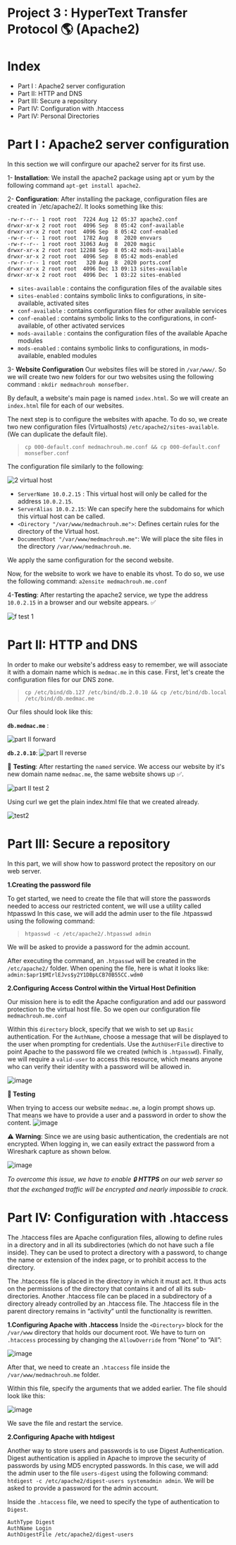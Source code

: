 # Project 3 : HyperText Transfer Protocol 🌎 (Apache2) 

# Index
- Part I : Apache2 server configuration
- Part II: HTTP and DNS
- Part III: Secure a repository
- Part IV: Configuration with .htaccess
- Part IV: Personal Directories

# Part I : Apache2 server configuration
  In this section we will confirgure our apache2 server for its first use.

1- **Installation**:
  We install the apache2 package using apt or yum by the following command `apt-get install apache2`.
  
2- **Configuration**:
  After installing the package, configuration files are created in `/etc/apache2/. It looks something like this:
  
  ```
-rw-r--r-- 1 root root  7224 Aug 12 05:37 apache2.conf
drwxr-xr-x 2 root root  4096 Sep  8 05:42 conf-available
drwxr-xr-x 2 root root  4096 Sep  8 05:42 conf-enabled
-rw-r--r-- 1 root root  1782 Aug  8  2020 envvars
-rw-r--r-- 1 root root 31063 Aug  8  2020 magic
drwxr-xr-x 2 root root 12288 Sep  8 05:42 mods-available
drwxr-xr-x 2 root root  4096 Sep  8 05:42 mods-enabled
-rw-r--r-- 1 root root   320 Aug  8  2020 ports.conf
drwxr-xr-x 2 root root  4096 Dec 13 09:13 sites-available
drwxr-xr-x 2 root root  4096 Dec  1 03:22 sites-enabled
  ```
  - `sites-available` : contains the configuration files of the available sites
  - `sites-enabled` : contains symbolic links to configurations, in site-available, activated sites
  - `conf-available` : contains configuration files for other available services
  - `conf-enabled` : contains symbolic links to the configurations, in conf-available, of other activated services
  - `mods-available` : contains the configuration files of the available Apache modules
  - `mods-enabled` : contains symbolic links to configurations, in mods-available, enabled modules

3- **Website Configuration**
Our websites files will be stored in `/var/www/`. So we will create two new folders for our two websites using the following command : `mkdir medmachrouh monsefber`.

By default, a website's main page is named `index.html`. So we will create an `index.html` file for each of our websites.

The next step is to configure the websites with apache. To do so, we create two new configuration files (Virtualhosts) `/etc/apache2/sites-available`. (We can duplicate the default file).

> `cp 000-default.conf medmachrouh.me.conf && cp 000-default.conf monsefber.conf`

The configuration file similarly to the following:

![2  virtual host](https://user-images.githubusercontent.com/56129562/145835609-3e837517-527e-4fac-b238-9b6b13ef0a9c.png)

  - `ServerName 10.0.2.15` : This virtual host will only be called for the address `10.0.2.15`.
  - `ServerAlias 10.0.2.15`: We can specify here the subdomains for which this virtual host can be called.
  - `<Directory "/var/www/medmachrouh.me">`: Defines certain rules for the directory of the Virtual host.
  - `DocumentRoot "/var/www/medmachrouh.me"`: We will place the site files in the directory `/var/www/medmachrouh.me`.

We apply the same configuration for the second website.

Now, for the website to work we have to enable its vhost. To do so, we use the following command: `a2ensite medmachrouh.me.conf`

4-**Testing**:
After restarting the apache2 service, we type the address `10.0.2.15` in a browser and our website appears. ✅

![f  test 1](https://user-images.githubusercontent.com/56129562/145837273-1ca2581e-988f-400d-8235-e6b57d4838f9.png)


# Part II: HTTP and DNS
In order to make our website's address easy to remember, we will associate it with a domain name which is `medmac.me` in this case.
First, let's create the configuration files for our DNS zone.
> `cp /etc/bind/db.127 /etc/bind/db.2.0.10 && cp /etc/bind/db.local /etc/bind/db.medmac.me`

Our files should look like this:

**`db.medmac.me`** :

![part II forward](https://user-images.githubusercontent.com/56129562/145838255-447d2a3d-40cb-4500-ae6c-47266a624456.png)

**`db.2.0.10`**:
![part II reverse](https://user-images.githubusercontent.com/56129562/145838342-52850c94-e0f6-4707-a03c-4ebd0bad8eb5.png)


🧪 **Testing**:
After restarting the `named` service. We access our website by it's new domain name `medmac.me`, the same website shows up ✅.

![part II test 2](https://user-images.githubusercontent.com/56129562/145838875-2e25febf-d372-4a45-9b06-c9a22bb498cb.png)

Using curl we get the plain index.html file that we created already.

![test2](https://user-images.githubusercontent.com/56129562/145839007-362e0444-2ffb-43fc-8ace-c5229bf1a74e.png)


# Part III: Secure a repository
In this part, we will show how to password protect the repository on our web server.

**1.Creating the password file**

To get started, we need to create the file that will store the passwords needed to access our restricted content, we will use a utility called htpasswd
In this case, we will add the admin user to the file .htpasswd using the following command:
> `htpasswd -c /etc/apache2/.htpasswd admin`


We will be asked to provide a password for the admin account.

After executing the command, an `.htpasswd` will be created in the `/etc/apache2/` folder. When opening the file, here is what it looks like:  `admin:$apr1$MIrlEJvs$y2Y1DBpLCB70B55CC.wdm0`

**2.Configuring Access Control within the Virtual Host Definition**

Our mission here is to edit the Apache configuration and add our password protection to the virtual host file. So we open our configuration file `medmachrouh.me.conf` 

Within this `directory` block, specify that we wish to set up `Basic` authentication. For the `AuthName`, choose a message that will be displayed to the user when prompting for credentials. Use the `AuthUserFile` directive to point Apache to the password file we created (which is `.htpasswd`). Finally, we will require a `valid-user` to access this resource, which means anyone who can verify their identity with a password will be allowed in.

![image](https://user-images.githubusercontent.com/56129562/146222670-e1a2d19e-c648-4e60-b920-2a1e9d3beb3b.png)


**🧪 Testing**

When trying to access our website `medmac.me`, a login prompt shows up. That means we have to provide a user and a password in order to show the content.
![image](https://user-images.githubusercontent.com/56129562/146222101-5474acae-0a80-4a55-850b-bf9a448c7ebd.png)


⚠️ **Warning**: Since we are using basic authentication, the credentials are not encrypted. When logging in, we can easily extract the password from a Wireshark capture as shown below.

![image](https://user-images.githubusercontent.com/56129562/146225030-6c588377-284b-44bf-8f47-0bfdd4572ffe.png)

*To overcome this issue, we have to enable 🔒 **HTTPS** on our web server so that the exchanged traffic will be encrypted and nearly impossible to crack.*

# Part IV: Configuration with .htaccess

The .htaccess files are Apache configuration files, allowing to define rules in a directory and in all its subdirectories (which do not have such a file inside). They can be used to protect a directory with a password, to change the name or extension of the index page, or to prohibit access to the directory.

The .htaccess file is placed in the directory in which it must act. It thus acts on the permissions of the directory that contains it and of all its sub-directories. Another .htaccess file can be placed in a subdirectory of a directory already controlled by an .htaccess file. The .htaccess file in the parent directory remains in “activity” until the functionality is rewritten.

**1.Configuring Apache with .htaccess**
Inside the `<Directory>` block for the `/var/www` directory that holds our document root. We have to turn on `.htaccess` processing by changing the `AllowOverride` from “None” to “All”:

![image](https://user-images.githubusercontent.com/56129562/146226879-6cb00952-cbdb-4b39-82a5-482fb9daf103.png)

After that, we need to create an `.htaccess` file inside the `/var/www/medmachrouh.me` folder. 

Within this file, specify the arguments that we added earlier. The file should look like this:

![image](https://user-images.githubusercontent.com/56129562/146227928-d8bc984f-0ecf-4c32-8a27-dd2439da62f7.png)

We save the file and restart the service.

**2.Configuring Apache with htdigest**

Another way to store users and passwords is to use Digest Authentication. Digest authentication is applied in Apache to improve the security of passwords by using MD5 encrypted passwords.
In this case, we will add the admin user to the file `users-digest` using the following command: `htdigest -c /etc/apache2/digest-users systemadmin admin`.
We will be asked to provide a password for the admin account.

Inside the `.htaccess` file, we need to specify the type of authentication to `Digest`.

```
AuthType Digest
AuthName Login 
AuthDigestFile /etc/apache2/digest-users
```


